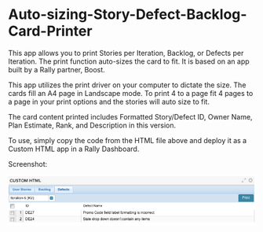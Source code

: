 Auto-sizing-Story-Defect-Backlog-Card-Printer
=============================================

This app allows you to print Stories per Iteration, Backlog, or Defects per Iteration.  The print function auto-sizes the card to fit.  It is based on an app built by a Rally partner, Boost.

This app utilizes the print driver on your computer to dictate the size. The cards fill an A4 page in Landscape mode. To print 4 to a page fit 4 pages to a page in your print options and the stories will auto size to fit.

The card content printed includes Formatted Story/Defect ID, Owner Name, Plan Estimate, Rank, and Description in this version.

To use, simply copy the code from the HTML file above and deploy it as a Custom HTML app in a Rally Dashboard.

Screenshot:<P>
![Alt text](https://github.com/jkrooswyk/Auto-sizing-Story-Defect-Backlog-Card-Printer/raw/master/Screenshot.png)

